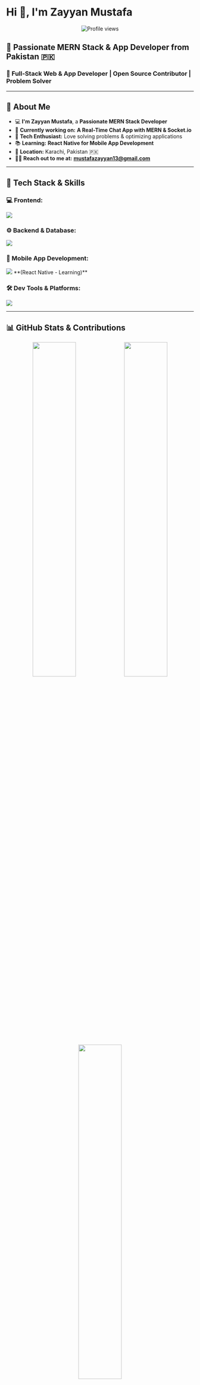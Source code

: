 # Hi 👋, I'm Zayyan Mustafa

<p align="center">
  <img align="center" src="https://komarev.com/ghpvc/?username=zayanmustafa&label=Profile%20views&color=0e75b6&style=flat" alt="Profile views" />
</p>

## 🚀 Passionate MERN Stack & App Developer from Pakistan 🇵🇰

### 🔧 Full-Stack Web & App Developer | Open Source Contributor | Problem Solver

---

## 👋 About Me
- 💻 **I'm Zayyan Mustafa**, a **Passionate MERN Stack Developer**  
- 🚀 **Currently working on:** **A Real-Time Chat App with MERN & Socket.io**  
- 🎯 **Tech Enthusiast:** Love solving problems & optimizing applications  
- 📚 **Learning:** **React Native for Mobile App Development**  
- 📍 **Location:** Karachi, Pakistan 🇵🇰  
- 👯️‍♂️ **Reach out to me at:** [**mustafazayyan13@gmail.com**](mailto:mustafazayyan13@gmail.com)  

---

## 🚀 Tech Stack & Skills
### 💻 Frontend:
<p align="left">
  <img src="https://skillicons.dev/icons?i=react,nextjs,redux,tailwind,materialui,js,ts,html,css" />
</p>

### ⚙️ Backend & Database:
<p align="left">
  <img src="https://skillicons.dev/icons?i=nodejs,express,mongodb,firebase" />
</p>

### 📱 Mobile App Development:
<p align="left">
  <img src="https://skillicons.dev/icons?i=react" /> **(React Native - Learning)**
</p>

### 🛠️ Dev Tools & Platforms:
<p align="left">
  <img src="https://skillicons.dev/icons?i=vscode,git,github,postman,vercel,netlify" />
</p>

---

## 📊 GitHub Stats & Contributions
<p align="center">
  <img width="48%" src="https://github-readme-stats.vercel.app/api?username=zayanmustafa&show_icons=true&theme=tokyonight" />
  <img width="48%" src="https://github-readme-streak-stats.herokuapp.com/?user=zayanmustafa&theme=tokyonight" />
</p>
<p align="center">
  <img width="48%" src="https://github-readme-stats.vercel.app/api/top-langs/?username=zayanmustafa&layout=compact&theme=tokyonight" />
</p>

---

## 🌍 Connect with Me
<p align="left">
  <a href="https://x.com/ZayyanMustafaa" target="_blank">
    <img src="https://skillicons.dev/icons?i=twitter" width="40px"/>
  </a>
  <a href="https://www.linkedin.com/in/zayyanmustafa/" target="_blank">
    <img src="https://skillicons.dev/icons?i=linkedin" width="40px"/>
  </a>
   <a href="https://www.discord.com/zayyanmustafaa" target="_blank">
    <img src="https://skillicons.dev/icons?i=discord" width="40px"/>
  </a>
</p>

---

## 🖼️ Profile Banner
<p align="center">
  <img src="https://i.pinimg.com/736x/86/a1/21/86a121da9e20aaa56fd43cac35a367b7.jpg" width="500px"/>
</p>

---

### The key to being a successful developer isn’t knowing all the answers, but knowing how to find them.
